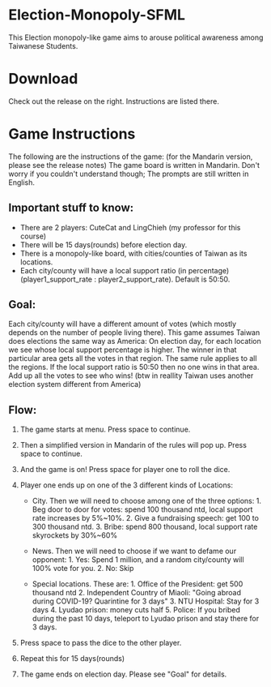 # Election-Monopoly-SFML
This Election monopoly-like game aims to arouse political awareness among Taiwanese Students.

# Download
Check out the release on the right. Instructions are listed there.

# Game Instructions
The following are the instructions of the game: (for the Mandarin version, please see the release notes) The game board is written in Mandarin. Don't worry if you couldn't understand though; The prompts are still written in English.

## Important stuff to know:
- There are 2 players: CuteCat and LingChieh (my professor for this course)
- There will be 15 days(rounds) before election day.
- There is a monopoly-like board, with cities/counties of Taiwan as its locations.
- Each city/county will have a local support ratio (in percentage) (player1_support_rate : player2_support_rate). Default is 50:50.

## Goal:
Each city/county will have a different amount of votes (which mostly depends on the number of people living there). 
This game assumes Taiwan does elections the same way as America: On election day, for each location we see whose local support percentage is higher. 
The winner in that particular area gets all the votes in that region. The same rule applies to all the regions. 
If the local support ratio is 50:50 then no one wins in that area. Add up all the votes to see who wins! 
(btw in reallity Taiwan uses another election system different from America)

## Flow:

1. The game starts at menu. Press space to continue.
2. Then a simplified version in Mandarin of the rules will pop up. Press space to continue.
3. And the game is on! Press space for player one to roll the dice.
4. Player one ends up on one of the 3 different kinds of Locations:

   - City. Then we will need to choose among one of the three options:
          1. Beg door to door for votes: spend 100 thousand ntd, local support rate increases by 5%~10%.
          2. Give a fundraising speech: get 100 to 300 thousand ntd.
          3. Bribe: spend 800 thousand, local support rate skyrockets by 30%~60%
          
   - News. Then we will need to choose if we want to defame our opponent:
          1. Yes: Spend 1 million, and a random city/county will 100% vote for you.
          2. No: Skip
          
   - Special locations. These are:
          1. Office of the President: get 500 thousand ntd
          2. Independent Country of Miaoli: "Going abroad during COVID-19? Quarintine for 3 days"
          3. NTU Hospital: Stay for 3 days
          4. Lyudao prison: money cuts half
          5. Police: If you bribed during the past 10 days, teleport to Lyudao prison and stay there for 3 days.
          
10. Press space to pass the dice to the other player.
11. Repeat this for 15 days(rounds)
12. The game ends on election day. Please see "Goal" for details.
